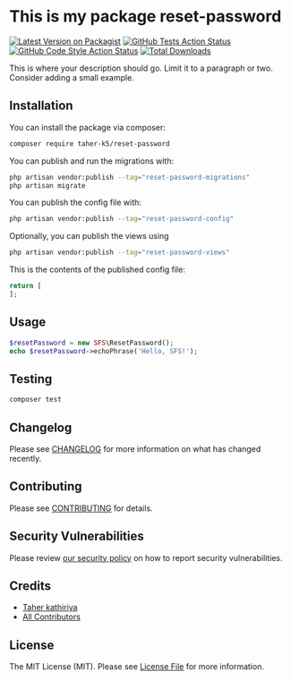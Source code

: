 # This is my package reset-password

[![Latest Version on Packagist](https://img.shields.io/packagist/v/taher-k5/reset-password.svg?style=flat-square)](https://packagist.org/packages/taher-k5/reset-password)
[![GitHub Tests Action Status](https://img.shields.io/github/actions/workflow/status/taher-k5/reset-password/run-tests.yml?branch=main&label=tests&style=flat-square)](https://github.com/taher-k5/reset-password/actions?query=workflow%3Arun-tests+branch%3Amain)
[![GitHub Code Style Action Status](https://img.shields.io/github/actions/workflow/status/taher-k5/reset-password/fix-php-code-styling.yml?branch=main&label=code%20style&style=flat-square)](https://github.com/taher-k5/reset-password/actions?query=workflow%3A"Fix+PHP+code+styling"+branch%3Amain)
[![Total Downloads](https://img.shields.io/packagist/dt/taher-k5/reset-password.svg?style=flat-square)](https://packagist.org/packages/taher-k5/reset-password)



This is where your description should go. Limit it to a paragraph or two. Consider adding a small example.

## Installation

You can install the package via composer:

```bash
composer require taher-k5/reset-password
```

You can publish and run the migrations with:

```bash
php artisan vendor:publish --tag="reset-password-migrations"
php artisan migrate
```

You can publish the config file with:

```bash
php artisan vendor:publish --tag="reset-password-config"
```

Optionally, you can publish the views using

```bash
php artisan vendor:publish --tag="reset-password-views"
```

This is the contents of the published config file:

```php
return [
];
```

## Usage

```php
$resetPassword = new SFS\ResetPassword();
echo $resetPassword->echoPhrase('Hello, SFS!');
```

## Testing

```bash
composer test
```

## Changelog

Please see [CHANGELOG](CHANGELOG.md) for more information on what has changed recently.

## Contributing

Please see [CONTRIBUTING](.github/CONTRIBUTING.md) for details.

## Security Vulnerabilities

Please review [our security policy](../../security/policy) on how to report security vulnerabilities.

## Credits

- [Taher kathiriya](https://github.com/taher-k5)
- [All Contributors](../../contributors)

## License

The MIT License (MIT). Please see [License File](LICENSE.md) for more information.
